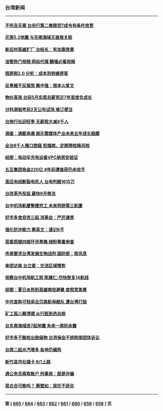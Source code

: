 ### 台湾新闻
---
#### [不伤及无辜 台央行第二套限贷7成令有条件放宽](../../pages/ncid1349361/n14031691.md?07110045) 
#### [花莲5.2地震 与东南海域无直接关联](../../pages/ncid1349361/n14031698.md?07110045) 
#### [新应材高雄扩厂 台经长：有加乘效果](../../pages/ncid1349361/n14031696.md?07110045) 
#### [油管热门视频 网站代理 翻墙必看视频](http://138.2.39.72:81/youtube.html?epic-marker?07110045)
#### [囤房税2.0 分析：成本恐转嫁房客](../../pages/ncid1349361/n14031705.md?07110045) 
#### [反黑箱不反服贸 赖中强：根本火星文](../../pages/ncid1349361/n14031689.md?07110045) 
#### [物价高涨 台前5月实质总薪资近7年首度负成长](../../pages/ncid1349361/n14031693.md?07110045) 
#### [分科测验考前2天公布试场  难订便当](../../pages/ncid1349361/n14031706.md?07110045) 
#### [台旅行社迎旺季 无薪假大减4千人](../../pages/ncid1349361/n14031703.md?07110045) 
#### [调查：通膨来袭 娱乐暨媒体产业未来五年成长趋缓](../../pages/ncid1349361/n14031701.md?07110045) 
#### [全台8千人罹口腔癌 拒烟槟、定期筛检降风险](../../pages/ncid1349361/n14031707.md?07110045) 
#### [经部：电动车充电设备VPC纳资安验证](../../pages/ncid1349361/n14031708.md?07110045) 
#### [五互集团吸金220亿 4年前遭查获仍未收手](../../pages/ncid1349361/n14031678.md?07110045) 
#### [高压电线断裂电死人 台电判赔1615万](../../pages/ncid1349361/n14031650.md?07110045) 
#### [台改革外役监 最快9月修法](../../pages/ncid1349361/n14031680.md?07110045) 
#### [台中机场航厦整建完工 未来将辟第三航厦](../../pages/ncid1349361/n14031684.md?07110045) 
#### [好市多食安连三起 消基会：严厉谴责](../../pages/ncid1349361/n14031657.md?07110045) 
#### [强化防诈能力 蔡英文：谨记6不](../../pages/ncid1349361/n14031674.md?07110045) 
#### [蓝委质疑四接环评黑箱 绿盼尊重审查](../../pages/ncid1349361/n14031622.md?07110045) 
#### [传美要求台湾发展生物战剂 国防部：假讯息](../../pages/ncid1349361/n14031626.md?07110045) 
#### [率团访美 台立委：交流区域情势](../../pages/ncid1349361/n14031628.md?07110045) 
#### [视察台中机场航工程   陈建仁:尽快恢复14航线](../../pages/ncid1349361/n14031468.md?07110045) 
#### [组图：夏日炎热到高雄南投避暑 度假赏美景](../../pages/ncid1349361/n14030697.md?07110045) 
#### [中共宣称可轻易击沉美航母舰队 遭台湾打脸](../../pages/ncid1349361/n14031210.md?07110045) 
#### [矿工孤儿赖清德 从行医到选总统](../../pages/ncid1349361/n14031104.md?07110045) 
#### [台东南海域连7起地震 未来一周防余震](../../pages/ncid1349361/n14031088.md?07110045) 
#### [好市多干酪检出致癌物 台消保会不排除提团体诉讼](../../pages/ncid1349361/n14031090.md?07110045) 
#### [台周二起水汽增多 各地仍偏热](../../pages/ncid1349361/n14031093.md?07110045) 
#### [新竹县市社福卡 8/1上路](../../pages/ncid1349361/n14031094.md?07110045) 
#### [遇公务员索取账户 刑事局：就是诈骗](../../pages/ncid1349361/n14031098.md?07110045) 
#### [蓝白合可能吗？ 蔡壁如：现在不适合](../../pages/ncid1349361/n14031107.md?07110045) 

---
#### 第 [ [665](./665.md?07110045) / [664](./664.md?07110045) / [663](./663.md?07110045) / [662](./662.md?07110045) / [661](./661.md?07110045) / [660](./660.md?07110045) / [659](./659.md?07110045) / [658](./658.md?07110045) ] 页
